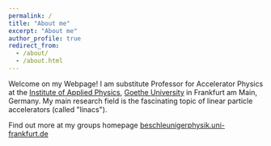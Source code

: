```yaml
---
permalink: /
title: "About me"
excerpt: "About me"
author_profile: true
redirect_from: 
  - /about/
  - /about.html
---
```


Welcome on my Webpage! I am substitute Professor for Accelerator Physics at the [Institute of Applied Physics](https://www.uni-frankfurt.de/49311579/), [Goethe University](https://www.uni-frankfurt.de/) in Frankfurt am Main, Germany. My main research field is the fascinating topic of linear particle accelerators (called "linacs").

Find out more at my groups homepage [beschleunigerphysik.uni-frankfurt.de](https://beschleunigerphysik.uni-frankfurt.de)
